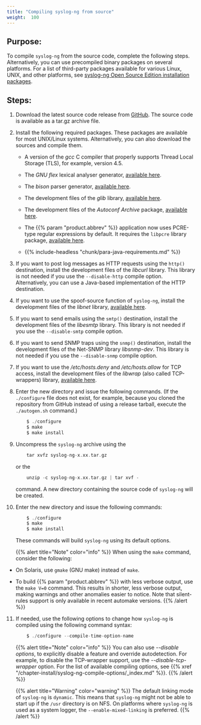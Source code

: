 ```yaml
---
title: "Compiling syslog-ng from source"
weight:  100
---
```

<!-- DISCLAIMER: This file is based on the syslog-ng Open Source Edition documentation https://github.com/balabit/syslog-ng-ose-guides/commit/2f4a52ee61d1ea9ad27cb4f3168b95408fddfdf2 and is used under the terms of The syslog-ng Open Source Edition Documentation License. The file has been modified by Axoflow. -->


## Purpose:

To compile `syslog-ng` from the source code, complete the following steps. Alternatively, you can use precompiled binary packages on several platforms. For a list of third-party packages available for various Linux, UNIX, and other platforms, see [syslog-ng Open Source Edition installation packages](https://github.com/syslog-ng/syslog-ng/#installation-from-binaries).



## Steps:

1.  Download the latest source code release from [GitHub](https://github.com/syslog-ng/syslog-ng/releases). The source code is available as a tar.gz archive file.

2.  Install the following required packages. These packages are available for most UNIX/Linux systems. Alternatively, you can also download the sources and compile them.
    
      - A version of the *gcc* C compiler that properly supports Thread Local Storage (TLS), for example, version 4.5.
    
      - The *GNU flex* lexical analyser generator, [available here](https://github.com/westes/flex).
    
      - The *bison* parser generator, [available here](http://ftp.gnu.org/gnu/bison/).
    
      - The development files of the *glib* library, [available here](http://freshmeat.net/projects/glib/).
    
      - The development files of the *Autoconf Archive* package, [available here](http://www.gnu.org/software/autoconf-archive/).
    
      - The {{% param "product.abbrev" %}} application now uses PCRE-type regular expressions by default. It requires the `libpcre` library package, [available here](https://sourceforge.net/projects/pcre/files/pcre/).
    
      - {{% include-headless "chunk/para-java-requirements.md" %}}

3.  If you want to post log messages as HTTP requests using the `http()` destination, install the development files of the *libcurl* library. This library is not needed if you use the `--disable-http` compile option. Alternatively, you can use a Java-based implementation of the HTTP destination.

4.  If you want to use the spoof-source function of `syslog-ng`, install the development files of the *libnet* library, [available here](http://libnet.sourceforge.net).

5.  If you want to send emails using the `smtp()` destination, install the development files of the *libesmtp* library. This library is not needed if you use the `--disable-smtp` compile option.

6.  If you want to send SNMP traps using the `snmp()` destination, install the development files of the Net-SNMP library *libsnmp-dev*. This library is not needed if you use the `--disable-snmp` compile option.

7.  If you want to use the */etc/hosts.deny* and */etc/hosts.allow* for TCP access, install the development files of the *libwrap* (also called TCP-wrappers) library, [available here](http://ftp.porcupine.org/pub/security/index.html).

8.  Enter the new directory and issue the following commands. (If the `./configure` file does not exist, for example, because you cloned the repository from GitHub instead of using a release tarball, execute the `./autogen.sh` command.)
    
    ```c
        $ ./configure
        $ make
        $ make install
    ```

9.  Uncompress the `syslog-ng` archive using the
    
    ```c
        tar xvfz syslog-ng-x.xx.tar.gz
    ```
    
    or the
    
    ```c
        unzip -c syslog-ng-x.xx.tar.gz | tar xvf -
    ```
    
    command. A new directory containing the source code of `syslog-ng` will be created.

10. Enter the new directory and issue the following commands:
    
    ```c
        $ ./configure
        $ make
        $ make install
    ```
    
    These commands will build `syslog-ng` using its default options.
    
    {{% alert title="Note" color="info" %}}
When using the `make` command, consider the following:
    
- On Solaris, use `gmake` (GNU make) instead of `make`.

- To build {{% param "product.abbrev" %}} with less verbose output, use the `make V=0` command. This results in shorter, less verbose output, making warnings and other anomalies easier to notice. Note that silent-rules support is only available in recent automake versions.
    {{% /alert %}}

11. If needed, use the following options to change how `syslog-ng` is compiled using the following command syntax:
    
    ```c
        $ ./configure --compile-time-option-name
    
    ```
    
    {{% alert title="Note" color="info" %}}
You can also use *--disable options*, to explicitly disable a feature and override autodetection. For example, to disable the TCP-wrapper support, use the *--disable-tcp-wrapper* option. For the list of available compiling options, see {{% xref "/chapter-install/syslog-ng-compile-options/_index.md" %}}.
    {{% /alert %}}
    
    {{% alert title="Warning" color="warning" %}}
The default linking mode of `syslog-ng` is `dynamic`. This means that `syslog-ng` might not be able to start up if the `/usr` directory is on NFS. On platforms where `syslog-ng` is used as a system logger, the `--enable-mixed-linking` is preferred.
    {{% /alert %}}

